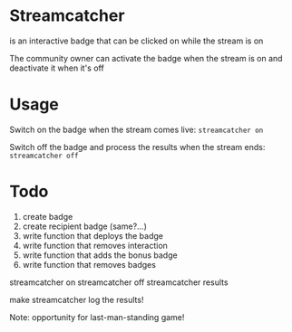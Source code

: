 # Streamcatcher

is an interactive badge that can be clicked on while the stream is on

The community owner can activate the badge when the stream is on
and deactivate it when it's off

# Usage

Switch on the badge when the stream comes live:
`streamcatcher on`

Switch off the badge and process the results when the stream ends:
`streamcatcher off`

# Todo

1. create badge
2. create recipient badge (same?...)
3. write function that deploys the badge
4. write function that removes interaction
5. write function that adds the bonus badge
6. write function that removes badges

streamcatcher on
streamcatcher off
streamcatcher results

make streamcatcher log the results!

Note: opportunity for last-man-standing game!

